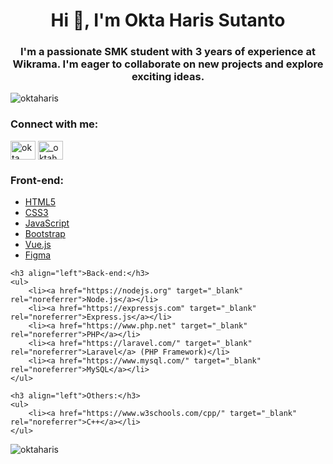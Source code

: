 <h1 align="center">Hi 👋, I'm Okta Haris Sutanto</h1>
<h3 align="center">I'm a passionate SMK student with 3 years of experience at Wikrama. I'm eager to collaborate on new projects and explore exciting ideas.</h3>

<p align="left"> <img src="https://komarev.com/ghpvc/?username=oktaharis&label=Profile%20views&color=5be9ec&style=flat" alt="oktaharis" /> </p>

<h3 align="left">Connect with me:</h3>
<p align="left">
<a href="https://linkedin.com/in/okta haris" target="blank"><img align="center" src="https://raw.githubusercontent.com/rahuldkjain/github-profile-readme-generator/master/src/images/icons/Social/linked-in-alt.svg" alt="okta haris" height="30" width="40" /></a>
<a href="https://instagram.com/_oktaharis" target="blank"><img align="center" src="https://raw.githubusercontent.com/rahuldkjain/github-profile-readme-generator/master/src/images/icons/Social/instagram.svg" alt="_oktaharis" height="30" width="40" /></a>
</p>

<h3 align="left">Front-end:</h3>
    <ul>
        <li><a href="https://www.w3.org/html/" target="_blank" rel="noreferrer">HTML5</a></li>
        <li><a href="https://www.w3schools.com/css/" target="_blank" rel="noreferrer">CSS3</a></li>
        <li><a href="https://developer.mozilla.org/en-US/docs/Web/JavaScript" target="_blank" rel="noreferrer">JavaScript</a></li>
        <li><a href="https://getbootstrap.com" target="_blank" rel="noreferrer">Bootstrap</a></li>
        <li><a href="https://vuejs.org/" target="_blank" rel="noreferrer">Vue.js</a></li>
        <li><a href="https://www.figma.com/" target="_blank" rel="noreferrer">Figma</a></li>
    </ul>

    <h3 align="left">Back-end:</h3>
    <ul>
        <li><a href="https://nodejs.org" target="_blank" rel="noreferrer">Node.js</a></li>
        <li><a href="https://expressjs.com" target="_blank" rel="noreferrer">Express.js</a></li>
        <li><a href="https://www.php.net" target="_blank" rel="noreferrer">PHP</a></li>
        <li><a href="https://laravel.com/" target="_blank" rel="noreferrer">Laravel</a> (PHP Framework)</li>
        <li><a href="https://www.mysql.com/" target="_blank" rel="noreferrer">MySQL</a></li>
    </ul>

    <h3 align="left">Others:</h3>
    <ul>
        <li><a href="https://www.w3schools.com/cpp/" target="_blank" rel="noreferrer">C++</a></li>
    </ul>

<p><img align="center" src="https://github-readme-streak-stats.herokuapp.com/?user=oktaharis&theme=dark" alt="oktaharis" /></p>
